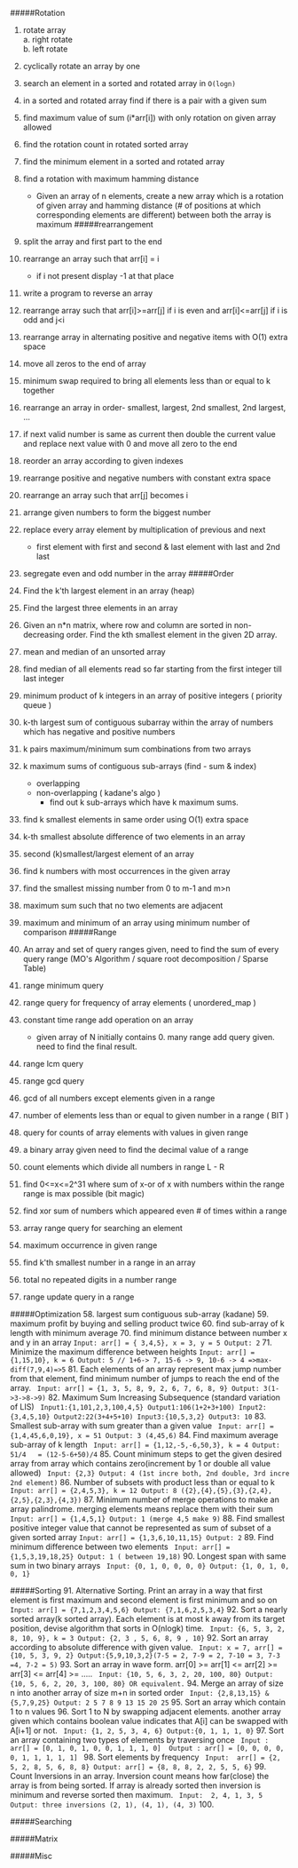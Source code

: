 #####Rotation
1. rotate array  
  a. right rotate  
  b. left rotate
  
2. cyclically rotate an array by one
3. search an element in a sorted and rotated array in `O(logn)`
4. in a sorted and rotated array find if there is a pair with a given sum
5. find maximum value of sum (i*arr[i]) with only rotation on given array allowed
6. find the rotation count in rotated sorted array
7. find the minimum element in a sorted and rotated array
8. find a rotation with maximum hamming distance 
   - Given an array of n elements, create a new array which is a rotation of given array and hamming distance (# of positions at which corresponding elements are different) between both the array is maximum
#####rearrangement
9. split the array and first part to the end
10. rearrange an array such that arr[i] = i 
    - if i not present display -1 at that place 
11. write a program to reverse an array 
12. rearrange array such that arr[i]>=arr[j] if i is even and arr[i]<=arr[j] if i is odd and j<i
13. rearrange array in alternating positive and negative items with O(1) extra space
14. move all zeros to the end of array
15. minimum swap required to bring all elements less than or equal to k together
16. rearrange an array in order- smallest, largest, 2nd smallest, 2nd largest, ...
17. if next valid number is same as current then double the current value and replace next value with 0 and move all zero to the end
18. reorder an array according to given indexes
19. rearrange positive and negative numbers with constant extra space
20. rearrange an array such that arr[j] becomes i
21. arrange given numbers to form the biggest number 
22. replace every array element by multiplication of previous and next
    - first element with first and second & last element with last and 2nd last
23. segregate even and odd number in the array
#####Order
24. Find the k'th largest element in an array (heap)
25. Find the largest three elements in an array
26. Given an n*n matrix, where row and column are sorted in non-decreasing order. Find the kth smallest element in the given 2D array.
27. mean and median of an unsorted array
28. find median of all elements read so far starting from the first integer till last integer
29. minimum product of k integers in an array of positive integers ( priority queue )
30. k-th largest sum of contiguous subarray within the array of numbers which has negative and positive numbers
31. k pairs maximum/minimum sum combinations from two arrays
32. k maximum sums of  contiguous sub-arrays (find - sum & index)
    - overlapping
    - non-overlapping ( kadane's algo )
         - find out k sub-arrays which have k maximum sums.
33. find k smallest elements in same order using O(1) extra space 
34. k-th smallest absolute difference of two elements in an array 
35. second (k)smallest/largest element of an array 
36. find k numbers with most occurrences in the given array 
37. find the smallest missing number from 0 to m-1 and m>n
38. maximum sum such that no two elements are adjacent
39. maximum and minimum of an array using minimum number of comparison
#####Range 
40. An array and set of query ranges given, need to find the sum of every query range (MO's Algorithm / square root decomposition / Sparse Table)
41. range minimum query 
42. range query for frequency of array elements ( unordered_map )
43. constant time range add operation on an array
    - given array of N initially contains 0. many range add query given. need to find the final result.
44. range lcm query
45. range gcd query 
46. gcd of all numbers except elements given in a range
47. number of elements less than or equal to given number in a range ( BIT )
48. query for counts of array elements with values in given range
49. a binary array given need to find the decimal value of a range
50. count elements which divide all numbers in range L - R
51. find 0<=x<=2^31 where sum of x-or of x with numbers within the range range is max possible (bit magic) 
52. find xor sum of numbers which appeared even # of times within a range
53. array range query for searching an element
54. maximum occurrence in given range
55. find k'th smallest number in a range in an array
56. total no repeated digits in a number range
57. range update query in a range

#####Optimization
58. largest sum contiguous sub-array (kadane)
59. maximum profit by buying and selling product twice
60. find sub-array of k length with minimum average
70. find minimum distance between number x and y in an array
    ```
    Input: arr[] = { 3,4,5}, x = 3, y = 5
    Output: 2
    ```
71. Minimize the maximum difference between heights
    ```
    Input: arr[] = {1,15,10}, k = 6
    Output: 5 // 1+6-> 7, 15-6 -> 9, 10-6 -> 4 =>max-diff(7,9,4)=>5
    ```
81. Each elements of an array represent max jump number from that element, find minimum number of jumps to reach the end of the array. 
    ``` 
    Input: arr[] = {1, 3, 5, 8, 9, 2, 6, 7, 6, 8, 9}
    Output: 3(1->3->8->9)
    ```
82. Maximum Sum Increasing Subsequence (standard variation of LIS)
    ``` 
    Input1:{1,101,2,3,100,4,5}
    Output1:106(1+2+3+100)
    Input2:{3,4,5,10}
    Output2:22(3+4+5+10)
    Input3:{10,5,3,2}
    Output3: 10
    ```
83. Smallest sub-array with sum greater than a given value
    ``` 
    Input: arr[] = {1,4,45,6,0,19}, x = 51
    Output: 3 (4,45,6)
    ```
84. Find maximum average sub-array of k length
    ``` 
    Input: arr[] = {1,12,-5,-6,50,3}, k = 4
    Output: 51/4   = (12-5-6+50)/4
    ```
85. Count minimum steps to get the given desired array from array which contains zero(increment by 1 or double all value allowed)
    ``` 
    Input: {2,3}
    Output: 4 (1st incre both, 2nd double, 3rd incre 2nd element)
    ```
86. Number of subsets with product less than or equal to k 
    ``` 
    Input: arr[] = {2,4,5,3}, k = 12
    Output: 8 ({2},{4},{5},{3},{2,4},{2,5},{2,3},{4,3})
    ```
87. Minimum number of merge operations to make an array palindrome. merging elements means replace them with their sum
    ```
    Input: arr[] = {1,4,5,1}
    Output: 1 (merge 4,5 make 9)
    ```
88. Find smallest positive integer value that cannot be represented as sum of subset of a given sorted array
    ````
    Input: arr[] = {1,3,6,10,11,15}
    Output: 2
    ````
89. Find minimum difference between two elements 
    ``` 
    Input: arr[] = {1,5,3,19,18,25}
    Output: 1 ( between 19,18)
    ```
90. Longest span with same sum in two binary arrays
    ``` 
    Input: {0, 1, 0, 0, 0, 0}
    Output: {1, 0, 1, 0, 0, 1}
    ```

#####Sorting
91. Alternative Sorting. Print an array in a way that first element is first maximum and second element is first minimum and so on
    ``` 
    Input: arr[] = {7,1,2,3,4,5,6}
    Output: {7,1,6,2,5,3,4}
    ```
92. Sort a nearly sorted array(k sorted array). Each element is at most k away from its target position, devise algorithm that sorts in O(nlogk) time. 
    ``` 
    Input: {6, 5, 3, 2, 8, 10, 9}, k = 3
    Output: {2, 3 , 5, 6, 8, 9 , 10}
    ```
92. Sort an array according to absolute difference with given value. 
    ``` 
    Input: x = 7, arr[] = {10, 5, 3, 9, 2}
    Output:{5,9,10,3,2}(7-5 = 2, 7-9 = 2, 7-10 = 3, 7-3 =4, 7-2 = 5)
    ```
93. Sort an array in wave form. arr[0] >= arr[1] <= arr[2] >= arr[3] <= arr[4] >= …..
    ``` 
    Input: {10, 5, 6, 3, 2, 20, 100, 80}
    Output: {10, 5, 6, 2, 20, 3, 100, 80} OR equivalent.
    ```
94. Merge an array of size n into another array of size m+n in sorted order
    ``` 
    Input: {2,8,13,15} & {5,7,9,25}
    Output: 2 5 7 8 9 13 15 20 25
    ```
95. Sort an array which contain 1 to n values
96. Sort 1 to N by swapping adjacent elements. another array given which contains boolean value indicates that A[i] can be swapped with A[i+1] or not.
    ``` 
    Input: {1, 2, 5, 3, 4, 6}
    Output:{0, 1, 1, 1, 0}
    ```
97. Sort an array containing two types of elements by traversing once 
    ``` 
    Input :  arr[] = [0, 1, 0, 1, 0, 0, 1, 1, 1, 0] 
    Output : arr[] = [0, 0, 0, 0, 0, 1, 1, 1, 1, 1] 
    ```
98. Sort elements by frequency
    ``` 
    Input:  arr[] = {2, 5, 2, 8, 5, 6, 8, 8}
    Output: arr[] = {8, 8, 8, 2, 2, 5, 5, 6}
    ```
99. Count Inversions in an array. Inversion count means how far(close) the array is from being sorted. If array is already sorted then inversion is minimum and reverse sorted then maximum. 
    ``` 
    Input:  2, 4, 1, 3, 5 
    Output: three inversions (2, 1), (4, 1), (4, 3)
    ```
100.

#####Searching

#####Matrix

#####Misc














































